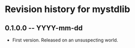 # Revision history for mystdlib

## 0.1.0.0 -- YYYY-mm-dd

* First version. Released on an unsuspecting world.

